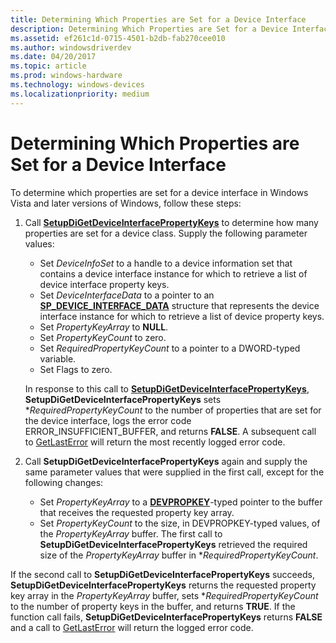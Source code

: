 ```yaml
---
title: Determining Which Properties are Set for a Device Interface
description: Determining Which Properties are Set for a Device Interface
ms.assetid: ef261c1d-0715-4501-b2db-fab270cee010
ms.author: windowsdriverdev
ms.date: 04/20/2017
ms.topic: article
ms.prod: windows-hardware
ms.technology: windows-devices
ms.localizationpriority: medium
---
```


# Determining Which Properties are Set for a Device Interface


To determine which properties are set for a device interface in Windows Vista and later versions of Windows, follow these steps:

1.  Call [**SetupDiGetDeviceInterfacePropertyKeys**](https://msdn.microsoft.com/library/windows/hardware/ff551959) to determine how many properties are set for a device class. Supply the following parameter values:

    -   Set *DeviceInfoSet* to a handle to a device information set that contains a device interface instance for which to retrieve a list of device interface property keys.
    -   Set *DeviceInterfaceData* to a pointer to an [**SP_DEVICE_INTERFACE_DATA**](https://msdn.microsoft.com/library/windows/hardware/ff552342) structure that represents the device interface instance for which to retrieve a list of device property keys.
    -   Set *PropertyKeyArray* to **NULL**.
    -   Set *PropertyKeyCount* to zero.
    -   Set *RequiredPropertyKeyCount* to a pointer to a DWORD-typed variable.
    -   Set Flags to zero.

    In response to this call to [**SetupDiGetDeviceInterfacePropertyKeys**](https://msdn.microsoft.com/library/windows/hardware/ff551959), **SetupDiGetDeviceInterfacePropertyKeys** sets \**RequiredPropertyKeyCount* to the number of properties that are set for the device interface, logs the error code ERROR_INSUFFICIENT_BUFFER, and returns **FALSE**. A subsequent call to [GetLastError](http://go.microsoft.com/fwlink/p/?linkid=169416) will return the most recently logged error code.

2.  Call **SetupDiGetDeviceInterfacePropertyKeys** again and supply the same parameter values that were supplied in the first call, except for the following changes:
    -   Set *PropertyKeyArray* to a [**DEVPROPKEY**](https://msdn.microsoft.com/library/windows/hardware/ff543544)-typed pointer to the buffer that receives the requested property key array.
    -   Set *PropertyKeyCount* to the size, in DEVPROPKEY-typed values, of the *PropertyKeyArray* buffer. The first call to **SetupDiGetDeviceInterfacePropertyKeys** retrieved the required size of the *PropertyKeyArray* buffer in \**RequiredPropertyKeyCount*.

If the second call to **SetupDiGetDeviceInterfacePropertyKeys** succeeds, **SetupDiGetDeviceInterfacePropertyKeys** returns the requested property key array in the *PropertyKeyArray* buffer, sets \**RequiredPropertyKeyCount* to the number of property keys in the buffer, and returns **TRUE**. If the function call fails, **SetupDiGetDeviceInterfacePropertyKeys** returns **FALSE** and a call to [GetLastError](http://go.microsoft.com/fwlink/p/?linkid=169416) will return the logged error code.

 

 





